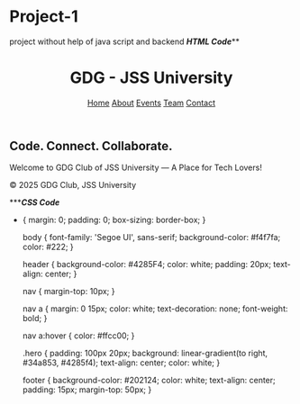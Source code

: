 # Project-1
project without help of java script and backend
*****************HTML Code*******************
<!DOCTYPE html>
<html lang="en">
<head>
  <meta charset="UTF-8" />
  <meta name="viewport" content="width=device-width, initial-scale=1.0" />
  <title>GDG - JSS University</title>
  <link rel="stylesheet" href="style4.css" />
</head>
<body>
  <header>
    <h1>GDG - JSS University</h1>
    <nav>
      <a href="index.html">Home</a>
      <a href="about.html">About</a>
      <a href="events.html">Events</a>
      <a href="team.html">Team</a>
      <a href="contact.html">Contact</a>
    </nav>
  </header>

  <section class="hero">
    <h2>Code. Connect. Collaborate.</h2>
    <p>Welcome to GDG Club of JSS University — A Place for Tech Lovers!</p>
  </section>

  <footer>
    <p>&copy; 2025 GDG Club, JSS University</p>
  </footer>
</body>
</html>

**********************CSS Code*******************
* {
    margin: 0;
    padding: 0;
    box-sizing: border-box;
  }
  
  body {
    font-family: 'Segoe UI', sans-serif;
    background-color: #f4f7fa;
    color: #222;
  }
  
  header {
    background-color: #4285F4;
    color: white;
    padding: 20px;
    text-align: center;
  }
  
  nav {
    margin-top: 10px;
  }
  
  nav a {
    margin: 0 15px;
    color: white;
    text-decoration: none;
    font-weight: bold;
  }
  
  nav a:hover {
    color: #ffcc00;
  }
  
  .hero {
    padding: 100px 20px;
    background: linear-gradient(to right, #34a853, #4285f4);
    text-align: center;
    color: white;
  }
  
  footer {
    background-color: #202124;
    color: white;
    text-align: center;
    padding: 15px;
    margin-top: 50px;
  }
  
